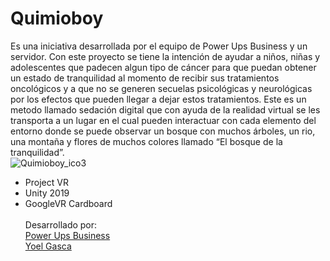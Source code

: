 # Quimioboy

Es una iniciativa desarrollada por el equipo de Power Ups Business y un servidor. Con este proyecto se tiene la intención de ayudar a niños, niñas y adolescentes que padecen algun tipo de cáncer para que puedan obtener un estado de tranquilidad al momento de recibir sus tratamientos oncológicos y a que no se generen secuelas psicológicas y neurológicas por los efectos que pueden llegar a dejar estos tratamientos. Este es un metodo llamado sedación digital que con ayuda de la realidad virtual se les transporta a un lugar en el cual pueden interactuar con cada elemento del entorno donde se puede observar un bosque con muchos árboles, un rio, una montaña y flores de muchos colores llamado “El bosque de la tranquilidad”.
<br>
![Quimioboy_ico3](https://user-images.githubusercontent.com/83617933/203208437-b508ebbb-3ff9-41f1-a17a-001ab9ca13c7.jpg)
<br>
- Project VR<br>
- Unity 2019<br>
- GoogleVR Cardboard <br/> <br/>
Desarrollado por:<br>
<a href="https://powerupsbusiness.com/">Power Ups Business</a><br>
<a href="https://github.com/Yoel-Gasca">Yoel Gasca</a>

